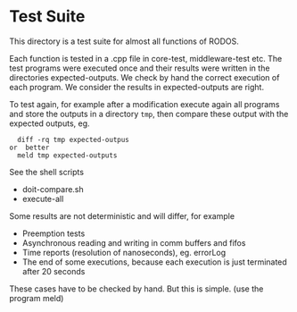 
Test Suite
==========

This directory is a test suite for almost all functions of RODOS.

Each function is tested in a .cpp file in core-test, middleware-test etc.
The test programs were executed once and their results were written in the
directories expected-outputs. We check by hand the correct execution of each program.
We consider the results in expected-outputs are right.

To test again, for example after a modification execute again all programs
and store the outputs in a directory `tmp`, then compare these output
with the expected outputs, eg. 

```
  diff -rq tmp expected-outpus
or  better
  meld tmp expected-outputs
```
See the shell scripts

* doit-compare.sh
* execute-all

Some results are not deterministic and will differ, for example  

* Preemption tests
* Asynchronous reading and writing in comm buffers and fifos
* Time reports (resolution of nanoseconds), eg. errorLog
* The end of some executions, because each execution is just terminated after 20 seconds

These cases have to be checked by hand. But this is simple. (use the program meld)

